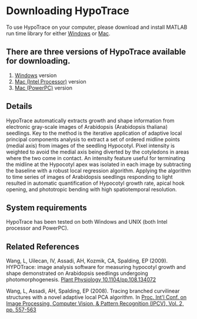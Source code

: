 # Downloading HypoTrace
To use HypoTrace on your computer, please download and install MATLAB run time library for either [Windows](http://de.iplantcollaborative.org/dl/d/B5369782-4C6C-464E-A7EF-48680C92DD6B/MCRInstaller.exe) or [Mac](http://de.iplantcollaborative.org/dl/d/2E76512A-B7D9-4723-B82D-7EE8C16BE0A2/MATLAB_Component_Runtime.dmg). 
## There are three versions of HypoTrace available for downloading.
1. [Windows](binary/HYPOTrace-PC.zip) version
2. [Mac (Intel Processor)](binary/HYPOTrace-MAC.zip) version
3. [Mac (PowerPC)](binary/HYPOTrace-MAC-PowerPC.zip
) version
## Details
HypoTrace automatically extracts growth and shape information from electronic gray-scale images of Arabidopsis (Arabidopsis thaliana) seedlings. Key to the method is the iterative application of adaptive local principal components analysis to extract a set of ordered midline points (medial axis) from images of the seedling Hypocotyl. Pixel intensity is weighted to avoid the medial axis being diverted by the cotyledons in areas where the two come in contact. An intensity feature useful for terminating the midline at the Hypocotyl apex was isolated in each image by subtracting the baseline with a robust local regression algorithm. Applying the algorithm to time series of images of Arabidopsis seedlings responding to light resulted in automatic quantification of Hypocotyl growth rate, apical hook opening, and phototropic bending with high spatiotemporal resolution.

## System requirements
HypoTrace has been tested on both Windows and UNIX (both Intel processor and PowerPC). 

## Related References
Wang, L, Uilecan, IV, Assadi, AH, Kozmik, CA, Spalding, EP (2009). HYPOTrace: image analysis software for measuring hypocotyl growth and shape demonstrated on Arabidopsis seedlings undergoing photomorphogenesis. [Plant Physiology 10.1104/pp.108.134072](http://www.plantphysiol.org/content/149/4/1632.full)

Wang, L, Assadi, AH, Spalding, EP (2008). Tracing branched curvilinear structures with a novel adaptive local PCA algorithm. In [Proc. Int'l Conf. on Image Processing, Computer Vision, & Pattern Recognition (IPCV), Vol. 2, pp. 557-563](binary/IPCV08_Wang_et_al.pdf)
